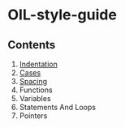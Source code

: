# OIL-style-guide

## Contents

1. [Indentation](https://github.com/OIL-language/OIL-style-guide/blob/main/chapters/Indentation.md)
2. [Cases](https://github.com/OIL-language/OIL-style-guide/blob/main/chapters/Cases.md)
3. [Spacing](https://github.com/OIL-language/OIL-style-guide/blob/main/chapters/Spacing.mdhttps://github.com/OIL-language/OIL-style-guide/blob/main/chapters/Spacing.md)
4. Functions
5. Variables
6. Statements And Loops
7. Pointers

